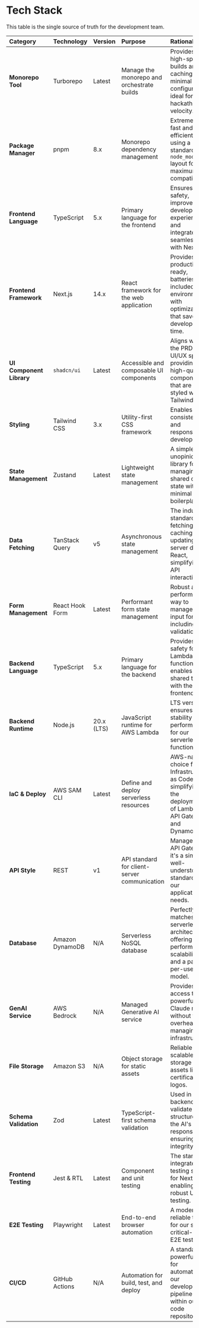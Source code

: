 # Tech Stack

This table is the single source of truth for the development team.

| Category | Technology | Version | Purpose | Rationale |
| :--- | :--- | :--- | :--- | :--- |
| **Monorepo Tool** | Turborepo | Latest | Manage the monorepo and orchestrate builds | Provides high-speed builds and caching with minimal configuration, ideal for hackathon velocity. |
| **Package Manager**| pnpm | 8.x | Monorepo dependency management | Extremely fast and disk-efficient, using a standard `node_modules` layout for maximum compatibility. |
| **Frontend Language**| TypeScript | 5.x | Primary language for the frontend | Ensures type safety, improves developer experience, and integrates seamlessly with Next.js. |
| **Frontend Framework**| Next.js | 14.x | React framework for the web application | Provides a production-ready, batteries-included environment with optimizations that save development time. |
| **UI Component Library**| `shadcn/ui` | Latest | Accessible and composable UI components | Aligns with the PRD and UI/UX spec, providing high-quality components that are easily styled with Tailwind CSS. |
| **Styling** | Tailwind CSS | 3.x | Utility-first CSS framework | Enables rapid, consistent, and responsive UI development. |
| **State Management** | Zustand | Latest | Lightweight state management | A simple, unopinionated library for managing shared client state with minimal boilerplate. |
| **Data Fetching** | TanStack Query | v5 | Asynchronous state management | The industry standard for fetching, caching, and updating server data in React, simplifying API interactions. |
| **Form Management** | React Hook Form | Latest | Performant form state management | Robust and performant way to manage our input forms, including validation. |
| **Backend Language** | TypeScript | 5.x | Primary language for the backend | Provides type safety for Lambda functions and enables shared types with the frontend. |
| **Backend Runtime** | Node.js | 20.x (LTS) | JavaScript runtime for AWS Lambda | LTS version ensures stability and performance for our serverless functions. |
| **IaC & Deploy** | AWS SAM CLI | Latest | Define and deploy serverless resources | AWS-native choice for Infrastructure as Code, simplifying the deployment of Lambda, API Gateway, and DynamoDB. |
| **API Style** | REST | v1 | API standard for client-server communication | Managed via API Gateway, it's a simple, well-understood standard for our application's needs. |
| **Database** | Amazon DynamoDB | N/A | Serverless NoSQL database | Perfectly matches our serverless architecture, offering high performance, scalability, and a pay-per-use model. |
| **GenAI Service** | AWS Bedrock | N/A | Managed Generative AI service | Provides access to the powerful Claude model without the overhead of managing infrastructure. |
| **File Storage** | Amazon S3 | N/A | Object storage for static assets | Reliable and scalable storage for assets like certification logos. |
| **Schema Validation**| Zod | Latest | TypeScript-first schema validation | Used in the backend to validate the structure of the AI's response, ensuring data integrity. |
| **Frontend Testing**| Jest & RTL | Latest | Component and unit testing | The standard, integrated testing suite for Next.js, enabling robust UI testing. |
| **E2E Testing** | Playwright | Latest | End-to-end browser automation | A modern and reliable tool for our single critical-path E2E test. |
| **CI/CD** | GitHub Actions | N/A | Automation for build, test, and deploy | A standard, powerful tool for automating our development pipeline within our code repository. |